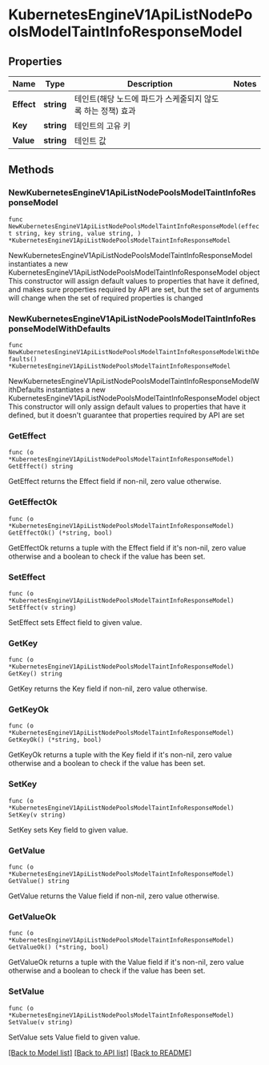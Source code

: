 # KubernetesEngineV1ApiListNodePoolsModelTaintInfoResponseModel

## Properties

Name | Type | Description | Notes
------------ | ------------- | ------------- | -------------
**Effect** | **string** | 테인트(해당 노드에 파드가 스케줄되지 않도록 하는 정책) 효과 | 
**Key** | **string** | 테인트의 고유 키 | 
**Value** | **string** | 테인트 값 | 

## Methods

### NewKubernetesEngineV1ApiListNodePoolsModelTaintInfoResponseModel

`func NewKubernetesEngineV1ApiListNodePoolsModelTaintInfoResponseModel(effect string, key string, value string, ) *KubernetesEngineV1ApiListNodePoolsModelTaintInfoResponseModel`

NewKubernetesEngineV1ApiListNodePoolsModelTaintInfoResponseModel instantiates a new KubernetesEngineV1ApiListNodePoolsModelTaintInfoResponseModel object
This constructor will assign default values to properties that have it defined,
and makes sure properties required by API are set, but the set of arguments
will change when the set of required properties is changed

### NewKubernetesEngineV1ApiListNodePoolsModelTaintInfoResponseModelWithDefaults

`func NewKubernetesEngineV1ApiListNodePoolsModelTaintInfoResponseModelWithDefaults() *KubernetesEngineV1ApiListNodePoolsModelTaintInfoResponseModel`

NewKubernetesEngineV1ApiListNodePoolsModelTaintInfoResponseModelWithDefaults instantiates a new KubernetesEngineV1ApiListNodePoolsModelTaintInfoResponseModel object
This constructor will only assign default values to properties that have it defined,
but it doesn't guarantee that properties required by API are set

### GetEffect

`func (o *KubernetesEngineV1ApiListNodePoolsModelTaintInfoResponseModel) GetEffect() string`

GetEffect returns the Effect field if non-nil, zero value otherwise.

### GetEffectOk

`func (o *KubernetesEngineV1ApiListNodePoolsModelTaintInfoResponseModel) GetEffectOk() (*string, bool)`

GetEffectOk returns a tuple with the Effect field if it's non-nil, zero value otherwise
and a boolean to check if the value has been set.

### SetEffect

`func (o *KubernetesEngineV1ApiListNodePoolsModelTaintInfoResponseModel) SetEffect(v string)`

SetEffect sets Effect field to given value.


### GetKey

`func (o *KubernetesEngineV1ApiListNodePoolsModelTaintInfoResponseModel) GetKey() string`

GetKey returns the Key field if non-nil, zero value otherwise.

### GetKeyOk

`func (o *KubernetesEngineV1ApiListNodePoolsModelTaintInfoResponseModel) GetKeyOk() (*string, bool)`

GetKeyOk returns a tuple with the Key field if it's non-nil, zero value otherwise
and a boolean to check if the value has been set.

### SetKey

`func (o *KubernetesEngineV1ApiListNodePoolsModelTaintInfoResponseModel) SetKey(v string)`

SetKey sets Key field to given value.


### GetValue

`func (o *KubernetesEngineV1ApiListNodePoolsModelTaintInfoResponseModel) GetValue() string`

GetValue returns the Value field if non-nil, zero value otherwise.

### GetValueOk

`func (o *KubernetesEngineV1ApiListNodePoolsModelTaintInfoResponseModel) GetValueOk() (*string, bool)`

GetValueOk returns a tuple with the Value field if it's non-nil, zero value otherwise
and a boolean to check if the value has been set.

### SetValue

`func (o *KubernetesEngineV1ApiListNodePoolsModelTaintInfoResponseModel) SetValue(v string)`

SetValue sets Value field to given value.



[[Back to Model list]](../README.md#documentation-for-models) [[Back to API list]](../README.md#documentation-for-api-endpoints) [[Back to README]](../README.md)


